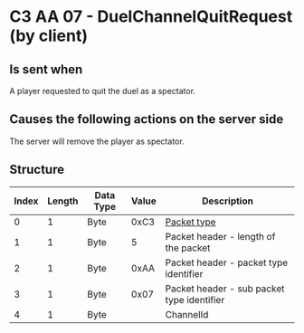 # C3 AA 07 - DuelChannelQuitRequest (by client)

## Is sent when

A player requested to quit the duel as a spectator.

## Causes the following actions on the server side

The server will remove the player as spectator.

## Structure

| Index | Length | Data Type | Value | Description |
|-------|--------|-----------|-------|-------------|
| 0 | 1 |   Byte   | 0xC3  | [Packet type](PacketTypes.md) |
| 1 | 1 |    Byte   |   5   | Packet header - length of the packet |
| 2 | 1 |    Byte   | 0xAA  | Packet header - packet type identifier |
| 3 | 1 |    Byte   | 0x07  | Packet header - sub packet type identifier |
| 4 | 1 | Byte |  | ChannelId |